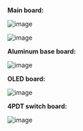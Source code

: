 **Main board:**

![image](https://github.com/Lite3DP/Lite3DP-Gen-2/assets/70020406/12d3ba30-0983-4b3d-815e-2cec1d339373)

![image](https://github.com/Lite3DP/Lite3DP-Gen-2/assets/70020406/be0b13d1-ed57-4d5e-a008-2783dd744523)

**Aluminum base board:**

![image](https://github.com/Lite3DP/Lite3DP-Gen-2/assets/70020406/0dcfed2d-cbb1-4646-9980-9f6ead1a9db1)


**OLED board:**

![image](https://github.com/Lite3DP/Lite3DP-Gen-2/assets/70020406/77f362da-ae42-401f-937f-14d9ba4da545)


**4PDT switch board:**

![image](https://github.com/Lite3DP/Lite3DP-Gen-2/assets/70020406/ea0e2468-24a8-430e-80a7-89b1cf564f1b)


